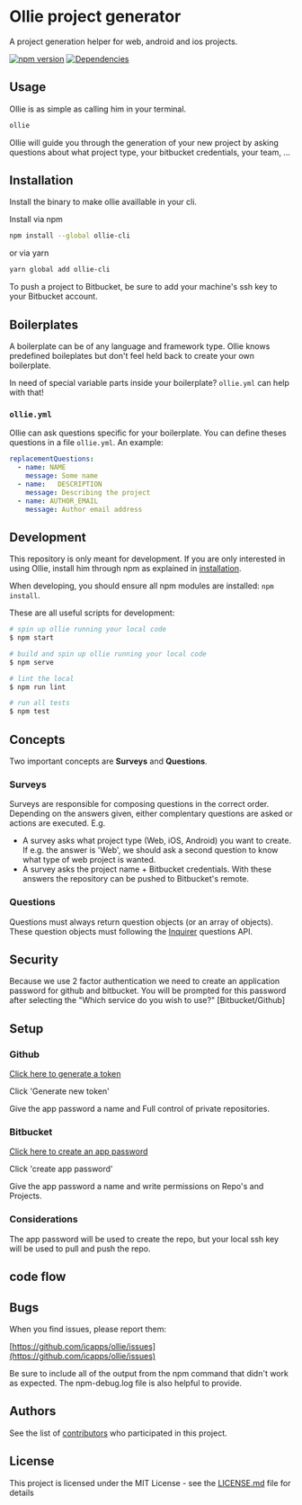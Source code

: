 # Ollie project generator

A project generation helper for web, android and ios projects.

[![npm version](https://badge.fury.io/js/ollie-cli.svg)](https://badge.fury.io/js/ollie-cli)
[![Dependencies](https://david-dm.org/icapps/ollie.svg)](https://david-dm.org/icapps/ollie.svg)

## Usage

Ollie is as simple as calling him in your terminal.

```bash
ollie
```

Ollie will guide you through the generation of your new project by asking questions about what project type, your bitbucket credentials, your team, ...

## Installation

Install the binary to make ollie availlable in your cli.

Install via npm

```bash
npm install --global ollie-cli
```

or via yarn

```bash
yarn global add ollie-cli
```

To push a project to Bitbucket, be sure to add your machine's ssh key to your Bitbucket account.

## Boilerplates

A boilerplate can be of any language and framework type. Ollie knows predefined boileplates but don't feel held back to create your own boilerplate.

In need of special variable parts inside your boilerplate? `ollie.yml` can help with that!

### `ollie.yml`

Ollie can ask questions specific for your boilerplate. You can define theses questions in a file `ollie.yml`. An example:

```yaml
replacementQuestions:
  - name: NAME
    message: Some name
  - name:   DESCRIPTION
    message: Describing the project
  - name: AUTHOR_EMAIL
    message: Author email address

```

## Development

This repository is only meant for development. If you are only interested in using Ollie, install him through npm as explained in [installation](#Installation).

When developing, you should ensure all npm modules are installed: `npm install`.

These are all useful scripts for development:

```bash
# spin up ollie running your local code
$ npm start

# build and spin up ollie running your local code
$ npm serve

# lint the local
$ npm run lint

# run all tests
$ npm test
```

## Concepts

Two important concepts are **Surveys** and **Questions**.

### Surveys

Surveys are responsible for composing questions in the correct order. Depending on the answers given, either complentary questions are asked or actions are executed. E.g.

- A survey asks what project type (Web, iOS, Android) you want to create. If e.g. the answer is 'Web', we should ask a second question to know what type of web project is wanted.
- A survey asks the project name + Bitbucket credentials. With these answers the repository can be pushed to Bitbucket's remote.

### Questions

Questions must always return question objects (or an array of objects). These question objects must following the [Inquirer](https://github.com/sboudrias/Inquirer.js) questions API.

## Security

Because we use 2 factor authentication we need to create an application password for github and bitbucket. You will be prompted for this password after selecting the "Which service do you wish to use?" [Bitbucket/Github]

## Setup

### Github

[Click here to generate a token](https://github.com/settings/tokens)

Click 'Generate new token'

Give the app password a name and Full control of private repositories.

### Bitbucket

[Click here to create an app password](https://bitbucket.org/account/admin/app-passwords?_ga=2.50414570.230190807.1520934793-39132024.1503226089)

Click 'create app password'

Give the app password a name and write permissions on Repo's and Projects.

### Considerations

The app password will be used to create the repo, but your local ssh key will be used to pull and push the repo.

## code flow

[logo]: Ollie-flow.jpg "Ollie flow"

## Bugs

When you find issues, please report them:

[https://github.com/icapps/ollie/issues](https://github.com/icapps/ollie/issues)

Be sure to include all of the output from the npm command that didn't work as expected. The npm-debug.log file is also helpful to provide.

## Authors

See the list of [contributors](https://github.com/icapps/tree-house/contributors) who participated in this project.

## License

This project is licensed under the MIT License - see the [LICENSE.md](LICENSE.md) file for details
